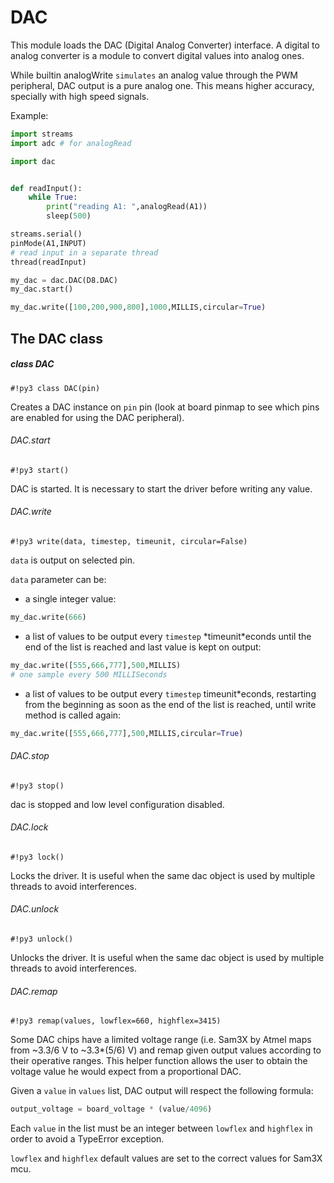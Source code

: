 # DAC

This module loads the DAC (Digital Analog Converter) interface.
A digital to analog converter is a module to convert digital values into analog ones.

While builtin analogWrite ```simulates``` an analog value through the PWM peripheral, DAC output is a pure analog one.
This means higher accuracy, specially with high speed signals.

Example:

```py
import streams
import adc # for analogRead

import dac


def readInput():
    while True:
        print("reading A1: ",analogRead(A1))
        sleep(500)

streams.serial()
pinMode(A1,INPUT)
# read input in a separate thread
thread(readInput)

my_dac = dac.DAC(D8.DAC)
my_dac.start()

my_dac.write([100,200,900,800],1000,MILLIS,circular=True)
```

## The DAC class

##### class DAC

```#!py3 class DAC(pin)```

Creates a DAC instance on ```pin``` pin (look at board pinmap to see which pins are enabled for using the DAC peripheral).

###### DAC.start

```#!py3 start()```

DAC is started. It is necessary to start the driver before writing any value.

###### DAC.write

```#!py3 write(data, timestep, timeunit, circular=False)```

```data``` is output on selected pin.

```data``` parameter can be:
* a single integer value:

```py
my_dac.write(666)
```


* a list of values to be output every ```timestep``` *timeunit\*econds until the end of the list is reached and last value is kept on output:

```py
my_dac.write([555,666,777],500,MILLIS)
# one sample every 500 MILLISeconds
```


* a list of values to be output every ```timestep``` timeunit*econds, restarting from the beginning as soon as the end of the list is reached, until write method is called again:

```py
my_dac.write([555,666,777],500,MILLIS,circular=True)
```

###### DAC.stop

```#!py3 stop()```

dac is stopped and low level configuration disabled.

###### DAC.lock

```#!py3 lock()```

Locks the driver. It is useful when the same dac object is used by multiple threads to avoid interferences.

###### DAC.unlock

```#!py3 unlock()```

Unlocks the driver. It is useful when the same dac object is used by multiple threads to avoid interferences.

###### DAC.remap

```#!py3 remap(values, lowflex=660, highflex=3415)```

Some DAC chips have a limited voltage range (i.e. Sam3X by Atmel maps from ~3.3/6 V to ~3.3\*(5/6) V) and remap given output values according to their operative ranges.
This helper function allows the user to obtain the voltage value he would expect from a proportional DAC.

Given a ```value``` in ```values``` list, DAC output will respect the following formula:

```py
output_voltage = board_voltage * (value/4096)
```

Each ```value``` in the list must be an integer between ```lowflex``` and ```highflex``` in order to avoid a TypeError exception.

```lowflex``` and ```highflex``` default values are set to the correct values for Sam3X mcu.
<!--stackedit_data:
eyJoaXN0b3J5IjpbMTg2MDI4ODQxNF19
-->